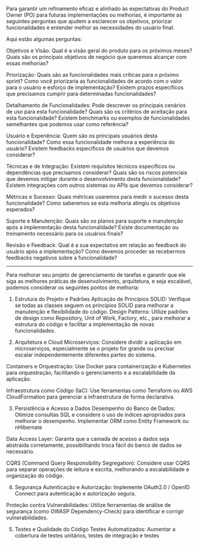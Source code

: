 Para garantir um refinamento eficaz e alinhado às expectativas do Product Owner (PO) para futuras implementações ou melhorias, 
é importante as seguintes perguntas que ajudem a esclarecer os objetivos, priorizar funcionalidades e entender melhor as necessidades do usuário final.

Aqui estão algumas perguntas:

Objetivos e Visão:
    Qual é a visão geral do produto para os próximos meses?
    Quais são os principais objetivos de negócio que queremos alcançar com essas melhorias?

Priorização:
    Quais são as funcionalidades mais críticas para o próximo sprint?
    Como você priorizaria as funcionalidades de acordo com o valor para o usuário e esforço de implementação?
    Existem prazos específicos que precisamos cumprir para determinadas funcionalidades?

Detalhamento de Funcionalidades:
    Pode descrever os principais cenários de uso para esta funcionalidade?
    Quais são os critérios de aceitação para esta funcionalidade?
    Existem benchmarks ou exemplos de funcionalidades semelhantes que podemos usar como referência?

Usuário e Experiência:
    Quem são os principais usuários desta funcionalidade?
    Como essa funcionalidade melhora a experiência do usuário?
    Existem feedbacks específicos de usuários que devemos considerar?

Técnicas e de Integração:
    Existem requisitos técnicos específicos ou dependências que precisamos considerar?
    Quais são os riscos potenciais que devemos mitigar durante o desenvolvimento desta funcionalidade?
    Existem integrações com outros sistemas ou APIs que devemos considerar?

Métricas e Sucesso:
    Quais métricas usaremos para medir o sucesso desta funcionalidade?
    Como saberemos se esta melhoria atingiu os objetivos esperados?

Suporte e Manutenção:
    Quais são os planos para suporte e manutenção após a implementação desta funcionalidade?
    Existe documentação ou treinamento necessário para os usuários finais?

Revisão e Feedback:
    Qual é a sua expectativa em relação ao feedback do usuário após a implementação?
    Como devemos proceder se recebermos feedbacks negativos sobre a funcionalidade?


--------------------------------------------------------------------------------------------------------------------------------------------------------------------------------------------------
Para melhorar seu projeto de gerenciamento de tarefas e garantir que ele siga as melhores práticas de desenvolvimento, arquitetura, 
e seja escalável, podemos considerar os seguintes pontos de melhoria:

1. Estrutura do Projeto e Padrões
Aplicação de Princípios SOLID:
    Verifique se todas as classes seguem os princípios SOLID para melhorar a manutenção e flexibilidade do código.
Design Patterns:
    Utilize padrões de design como Repository, Unit of Work, Factory, etc., para melhorar a estrutura do código e facilitar a implementação de novas funcionalidades.

2. Arquitetura e Cloud
Microserviços:
    Considere dividir a aplicação em microserviços, especialmente se o projeto for grande ou precisar escalar independentemente diferentes partes do sistema.

Containers e Orquestração:
    Use Docker para containerização e Kubernetes para orquestração, facilitando o gerenciamento e a escalabilidade da aplicação.

Infraestrutura como Código (IaC):
    Use ferramentas como Terraform ou AWS CloudFormation para gerenciar a infraestrutura de forma declarativa.

3. Persistência e Acesso a Dados
Desempenho do Banco de Dados:
    Otimize consultas SQL e considere o uso de índices apropriados para melhorar o desempenho.
    Implementar ORM como Entity Framework ou nHibernate

Data Access Layer:
    Garanta que a camada de acesso a dados seja abstraída corretamente, possibilitando troca fácil do banco de dados se necessário.

CQRS (Command Query Responsibility Segregation):
    Considere usar CQRS para separar operações de leitura e escrita, melhorando a escalabilidade e organização do código.

4. Segurança
    Autenticação e Autorização:
    Implemente OAuth2.0 / OpenID Connect para autenticação e autorização segura.

Proteção contra Vulnerabilidades:
    Utilize ferramentas de análise de segurança (como OWASP Dependency-Check) para identificar e corrigir vulnerabilidades.

5. Testes e Qualidade do Código
Testes Automatizados:
    Aumentar a cobertura de testes unitários, testes de integração e testes
